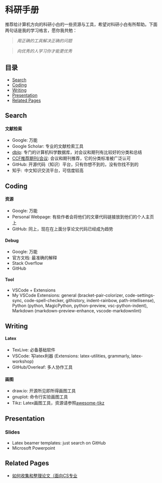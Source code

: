 # 科研手册

推荐给计算机方向的科研小白的一些资源与工具，希望对科研小白有所帮助。下面两句话是我的学习格言，愿你我共勉：


><em>用正确的工具解决正确的问题</em>

><em>向优秀的人学习你才能更优秀</em>


## 目录
- [Search](#search)
- [Coding](#coding)
- [Writing](#writing)
- [Presentation](#presentation)
- [Related Pages](#relatedpages)

## Search
#### 文献检索
- Google: 万能
- Google Scholar: 专业的文献检索工具
- [dblp](https://dblp.uni-trier.de/db/): 专门的计算机科学数据库，对会议和期刊有比较好的分类和总结
- [CCF推荐期刊/会议](https://www.ccf.org.cn/xspj/gyml/): 会议和期刊推荐，它的分类标准被广泛认可
- GitHub: 开源代码（知识）平台，只有你想不到的，没有你找不到的
- 知乎:  中文知识交流平台，可信度较高

## Coding
#### 资源
- Google: 万能
- Personal Webpage: 有些作者会将他们的文章代码链接放到他们的个人主页上
- GitHub: 同上，现在在上面分享论文代码已经成为趋势



#### Debug
- Google: 万能
- 官方文档: 最准确的解释
- Stack Overflow
- GitHub

#### Tool
- VSCode + Extensions
- My VSCode Extensions: general (bracket-pair-colorizer, code-settings-sync, code-spell-checker, githistory, indent-rainbow, path-intellisense), Python (python, MagicPython, python-preview, vsc-python-indent), Markdown (markdown-preview-enhance, vscode-markdownlint)

## Writing
#### Latex
- TexLive: 必备基础软件
- VSCode: 写latex利器 (Extensions: latex-utilities, grammarly, latex-workshop)
- GitHub/Overleaf: 多人协作工具

#### 画图
- draw.io: 开源所见即所得画图工具
- gnuplot: 命令行实验画图工具
- Tikz: Latex画图工具，资源请参照[awesome-tikz](https://github.com/xiaohanyu/awesome-tikz)


## Presentation
### Slides
- Latex beamer templates: just search on GitHub
- Microsoft Powerpoint

## Related Pages
- [如何收集和整理论文（面向CS专业](https://ying-zhang.github.io/misc/2016/we-love-paper/#hosts)
